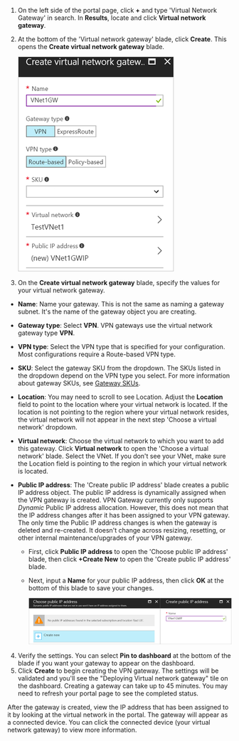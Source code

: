 1. On the left side of the portal page, click **+** and type 'Virtual Network Gateway' in search. In **Results**, locate and click **Virtual network gateway**.
2. At the bottom of the 'Virtual network gateway' blade, click **Create**. This opens the **Create virtual network gateway** blade.

    ![Create virtual network gateway blade fields](./media/vpn-gateway-add-gw-s2s-rm-portal-include/vnet_gw.png "New gateway")

3. On the **Create virtual network gateway** blade, specify the values for your virtual network gateway.

  - **Name**: Name your gateway. This is not the same as naming a gateway subnet. It's the name of the gateway object you are creating.
  - **Gateway type**: Select **VPN**. VPN gateways use the virtual network gateway type **VPN**. 
  - **VPN type**: Select the VPN type that is specified for your configuration. Most configurations require a Route-based VPN type.
  - **SKU**: Select the gateway SKU from the dropdown. The SKUs listed in the dropdown depend on the VPN type you select. For more information about gateway SKUs, see [Gateway SKUs](../articles/vpn-gateway/vpn-gateway-about-vpn-gateway-settings.md#gwsku).
  - **Location**: You may need to scroll to see Location. Adjust the **Location** field to point to the location where your virtual network is located. If the location is not pointing to the region where your virtual network resides, the virtual network will not appear in the next step 'Choose a virtual network' dropdown.
  - **Virtual network**: Choose the virtual network to which you want to add this gateway. Click **Virtual network** to open the 'Choose a virtual network' blade. Select the VNet. If you don't see your VNet, make sure the Location field is pointing to the region in which your virtual network is located.
  - **Public IP address**: The 'Create public IP address' blade creates a public IP address object. The public IP address is dynamically assigned when the VPN gateway is created. VPN Gateway currently only supports *Dynamic* Public IP address allocation. However, this does not mean that the IP address changes after it has been assigned to your VPN gateway. The only time the Public IP address changes is when the gateway is deleted and re-created. It doesn't change across resizing, resetting, or other internal maintenance/upgrades of your VPN gateway.

    - First, click **Public IP address** to open the 'Choose public IP address' blade, then click **+Create New** to open the 'Create public IP address' blade.
    - Next, input a **Name** for your public IP address, then click **OK** at the bottom of this blade to save your changes.

      ![Create public IP](./media/vpn-gateway-add-gw-s2s-rm-portal-include/pip.png "Create PIP")

4. Verify the settings. You can select **Pin to dashboard** at the bottom of the blade if you want your gateway to appear on the dashboard. 
5. Click **Create** to begin creating the VPN gateway. The settings will be validated and you'll see the "Deploying Virtual network gateway" tile on the dashboard. Creating a gateway can take up to 45 minutes. You may need to refresh your portal page to see the completed status.

After the gateway is created, view the IP address that has been assigned to it by looking at the virtual network in the portal. The gateway will appear as a connected device. You can click the connected device (your virtual network gateway) to view more information.